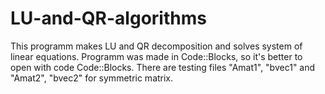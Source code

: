 # LU-and-QR-algorithms
This programm makes LU and QR decomposition and solves system of linear equations.
Programm was made in Code::Blocks, so it's better to open with code Code::Blocks.
There are testing files "Amat1", "bvec1" and "Amat2", "bvec2" for symmetric matrix.
